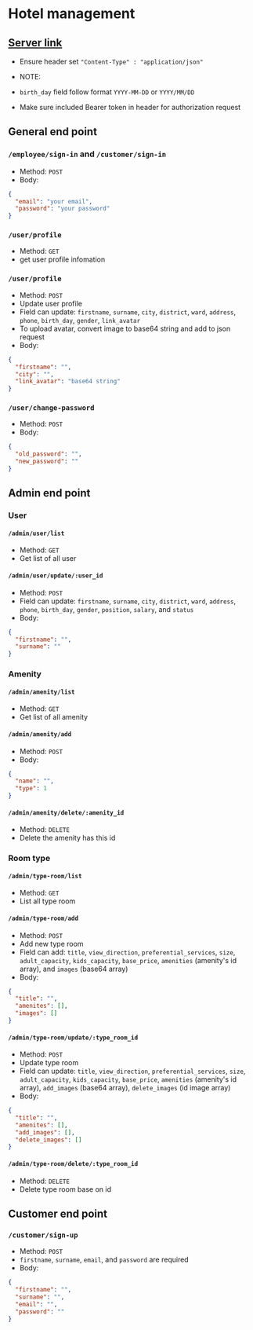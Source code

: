 # Hotel management

## [Server link](https://hotel-management-server.fly.dev)
 - Ensure header set `"Content-Type" : "application/json"`

- NOTE:
- `birth_day` field follow format `YYYY-MM-DD` or `YYYY/MM/DD`
- Make sure included Bearer token in header for authorization request

## General end point

### `/employee/sign-in` and `/customer/sign-in`
- Method: `POST`
- Body:
 ```json
{
   "email": "your email",
   "password": "your password"
}
```

### `/user/profile`
- Method: `GET`
- get user profile infomation

### `/user/profile`
- Method: `POST`
- Update user profile
- Field can update: `firstname`, `surname`, `city`, `district`, `ward`, `address`, `phone`, `birth_day`, `gender`, `link_avatar`
- To upload avatar, convert image to base64 string and add to json request
- Body:
```json
{
  "firstname": "",
  "city": "",
  "link_avatar": "base64 string"
}
```

### `/user/change-password`
- Method: `POST`
- Body:
```json
{
  "old_password": "",
  "new_password": ""
}
```

## Admin end point

### User
#### `/admin/user/list`
- Method: `GET`
- Get list of all user

#### `/admin/user/update/:user_id`
- Method: `POST`
- Field can update: `firstname`, `surname`, `city`, `district`, `ward`, `address`, `phone`, `birth_day`, `gender`, `position`, `salary`, and `status`
- Body:
```json
{
  "firstname": "",
  "surname": ""
}
```
### Amenity
#### `/admin/amenity/list`
- Method: `GET`
- Get list of all amenity

#### `/admin/amenity/add`
- Method: `POST`
- Body:
```json
{
  "name": "",
  "type": 1
}
```
#### `/admin/amenity/delete/:amenity_id`
- Method: `DELETE`
- Delete the amenity has this id

### Room type
#### `/admin/type-room/list`
- Method: `GET`
- List all type room

#### `/admin/type-room/add`
- Method: `POST`
- Add new type room
- Field can add: `title`, `view_direction`, `preferential_services`, `size`, `adult_capacity`, `kids_capacity`, `base_price`, `amenities` (amenity's id array), and `images` (base64 array)
- Body:
```json
{
  "title": "",
  "amenites": [],
  "images": []
}
```

#### `/admin/type-room/update/:type_room_id`
- Method: `POST`
- Update type room
- Field can update: `title`, `view_direction`, `preferential_services`, `size`, `adult_capacity`, `kids_capacity`, `base_price`, `amenities` (amenity's id array), `add_images` (base64 array), `delete_images` (id image array)
- Body:
```json
{
  "title": "",
  "amenites": [],
  "add_images": [],
  "delete_images": []
}
```

#### `/admin/type-room/delete/:type_room_id`
- Method: `DELETE`
- Delete type room base on id

## Customer end point

### `/customer/sign-up`
- Method: `POST`
- `firstname`, `surname`, `email`, and `password` are required
- Body:
```json
{
  "firstname": "",
  "surname": "",
  "email": "",
  "password": ""
}
```


